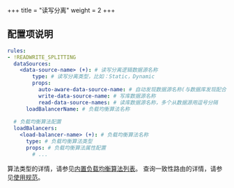 +++
title = "读写分离"
weight = 2
+++

## 配置项说明

```yaml
rules:
- !READWRITE_SPLITTING
  dataSources:
    <data-source-name> (+): # 读写分离逻辑数据源名称
        type: # 读写分离类型，比如：Static，Dynamic
        props:
          auto-aware-data-source-name: # 自动发现数据源名称(与数据库发现配合使用)
          write-data-source-name: # 写库数据源名称
          read-data-source-names: # 读库数据源名称，多个从数据源用逗号分隔
      loadBalancerName: # 负载均衡算法名称
  
  # 负载均衡算法配置
  loadBalancers:
    <load-balancer-name> (+): # 负载均衡算法名称
      type: # 负载均衡算法类型
      props: # 负载均衡算法属性配置
        # ...
```

算法类型的详情，请参见[内置负载均衡算法列表](/cn/user-manual/shardingsphere-jdbc/builtin-algorithm/load-balance)。
查询一致性路由的详情，请参见[使用规范](/cn/features/readwrite-splitting/use-norms)。

